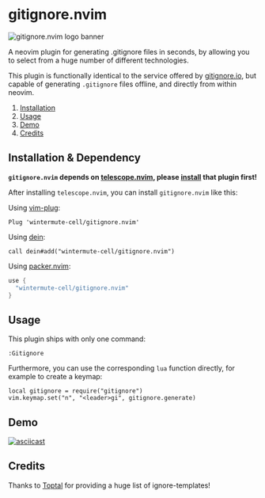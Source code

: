 # gitignore.nvim
![gitignore.nvim logo banner](https://github.com/wintermute-cell/gitignore.nvim/blob/resources/_resources/banner.webp)

A neovim plugin for generating .gitignore files in seconds, by allowing you to
select from a huge number of different technologies.

This plugin is functionally identical to the service offered by
[gitignore.io](https://www.toptal.com/developers/gitignore/), but capable of
generating `.gitignore` files offline, and directly from within neovim.

1. [Installation](#installation)
2. [Usage](#usage)
3. [Demo](#demo)
4. [Credits](#credits)

## Installation & Dependency
**`gitignore.nvim` depends on
[telescope.nvim](https://github.com/nvim-telescope/telescope.nvim), 
please [install](https://github.com/nvim-telescope/telescope.nvim#installation) that plugin first!**

After installing `telescope.nvim`, you can install `gitignore.nvim` like this:

Using [vim-plug](https://github.com/junegunn/vim-plug):
```viml
Plug 'wintermute-cell/gitignore.nvim'
```

Using [dein](https://github.com/Shougo/dein.vim):
```viml
call dein#add("wintermute-cell/gitignore.nvim")
```

Using [packer.nvim](https://github.com/wbthomason/packer.nvim):
```lua
use {
  "wintermute-cell/gitignore.nvim"
}
```

## Usage
This plugin ships with only one command:
```
:Gitignore
```

Furthermore, you can use the corresponding `lua` function directly, for example
to create a keymap:
```
local gitignore = require("gitignore")
vim.keymap.set("n", "<leader>gi", gitignore.generate)
```
## Demo
[![asciicast](https://asciinema.org/a/GOHXDt4kYsR8pzrxTEOIridTf.svg)](https://asciinema.org/a/GOHXDt4kYsR8pzrxTEOIridTf)

## Credits
Thanks to [Toptal](https://github.com/toptal/gitignore) for providing a huge
list of ignore-templates!
